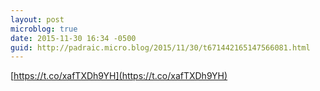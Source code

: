 ```yaml
---
layout: post
microblog: true
date: 2015-11-30 16:34 -0500
guid: http://padraic.micro.blog/2015/11/30/t671442165147566081.html
---
```

[https://t.co/xafTXDh9YH](https://t.co/xafTXDh9YH)
